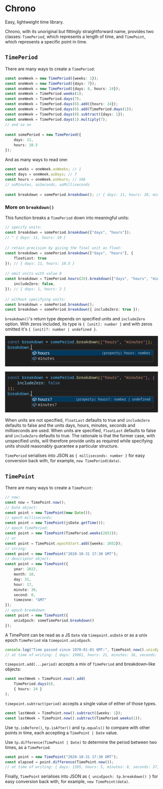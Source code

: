 # Chrono

Easy, lightweight time library.

Chrono, with its unoriginal but fittingly straightforward name, provides two classes: `TimePeriod`, which represents a length of time, and `TimePoint`, which represents a specific point in time.

## `TimePeriod`

There are many ways to create a `TimePeriod`:

```ts
const oneWeek = new TimePeriod({weeks: 1});
const oneWeek = new TimePeriod({days: 7});
const oneWeek = new TimePeriod({days: 6, hours: 24});
const oneWeek = TimePeriod.weeks(1);
const oneWeek = TimePeriod.days(7);
const oneWeek = TimePeriod.days(6).add({hours: 24});
const oneWeek = TimePeriod.days(6).add(TimePeriod.days(1));
const oneWeek = TimePeriod.days(8).subtract({days: 1});
const oneWeek = TimePeriod.days(1).multiply(7);
// and so on

const somePeriod = new TimePeriod({
    days: 11,
    hours: 10.5
});
```

And as many ways to read one:

```ts
const weeks = oneWeek.asWeeks; // 1
const days = oneWeek.asDays; // 7
const hours = oneWeek.asHours; // 168
// asMinutes, asSeconds, asMilliseconds

const breakdown = somePeriod.breakdown(); // { days: 11, hours: 10, minutes: 30 }
```

### More on `breakdown()`

This function breaks a `TimePeriod` down into meaningful units:

```ts
// specify units:
const breakdown = somePeriod.breakdown(["days", "hours"]);
// ^ { days: 11, hours: 10 }

// retain precision by giving the final unit as float:
const breakdown = somePeriod.breakdown(["days", "hours"], {
    floatLast: true
}); // { days: 11, hours: 10.5 }

// omit units with value 0
const breakdown = TimePeriod.hours(26).breakdown(["days", "hours", "minutes"], {
    includeZero: false,
}); // { days: 1, hours: 2 }

// without specifying units:
const breakdown = somePeriod.breakdown();
const breakdown = somePeriod.breakdown({ includeZero: true });
```

`breakdown()`'s return type depends on specified units and `includeZero` option. With zeros included, its type is `{ [unit]: number }` and with zeros omitted it's `{ [unit]?: number | undefined }`.

![includeZeros: true](./doc/includeZeros-true.png)

![includeZeros: false](./doc/includeZeros-false.png)

When units are not specified, `floatLast` defaults to true and `includeZero` defaults to false and the units days, hours, minutes, seconds and milliseconds are used. When units are specified, `floatLast` defaults to false and `includeZero` defaults to true. The rationale is that the former case, with unspecified units, will therefore provide units as required while specifying units should reasonably guarantee a particular structure.


`TimePeriod` serialises into JSON as `{ milliseconds: number }` for easy conversion back with, for example, `new TimePeriod(data)`.

## `TimePoint`

There are many ways to create a `TimePoint`:

```ts
// now:
const now = TimePoint.now();
// Date object:
const point = new TimePoint(new Date());
// epoch milliseconds:
const point = new TimePoint(jsDate.getTime());
// epoch TimePeriod:
const point = new TimePoint(TimePeriod.weeks(2652));
// or
const point = TimePoint.epochStart.add({weeks: 2652});
// string:
const point = new TimePoint("2020-10-31 17:30 GMT");
// descriptor object:
const point = new TimePoint({
    year: 2022,
    month: 10,
    day: 31,
    hour: 17,
    minute: 30,
    second: 0,
    timezone: "GMT"
});
// epoch breakdown:
const point = new TimePoint({
    unixEpoch: someTimePeriod.breakdown()
});
```

A TimePoint can be read as a JS `Date` via `timepoint.asDate` or as a unix epoch `TimePeriod` via `timepoint.unixEpoch`.

```ts
console.log("Time passed since 1970-01-01 GMT:", TimePoint.now().unixEpoch.breakdown());
// at time of writing: { days: 19961, hours: 21, minutes: 16, seconds: 44, milliseconds: 228 }
```

`timepoint.add(...period)` accepts a mix of `TimePeriod` and breakdown-like objects:
```ts
const nextWeek = TimePoint.now().add(
    TimePeriod.days(6),
    { hours: 24 }
);
```

`timepoint.subtract(period)` accepts a single value of either of those types.
```ts
const lastWeek = TimePoint.now().subtract({weeks: 1});
const lastWeek = TimePoint.now().subtract(TimePeriod.weeks(1));
```

Use `tp.isBefore()`, `tp.isAfter()` and `tp.equals()` to compare with other points in time, each accepting a `TimePoint | Date` value.

Use `tp.difference(TimePoint | Date)` to determine the period between two times, as a `TimePeriod`.
```ts
const point = new TimePoint("2020-10-31 17:30 GMT");
const elapsed = point.difference(TimePoint.now());
// at time of writing: { days: 1395, hours: 5, minutes: 8, seconds: 37, milliseconds: 203 }
```

Finally, `TimePoint` serialises into JSON as `{ unixEpoch: tp.breakdown() }` for easy conversion back with, for example, `new TimePoint(data)`.
